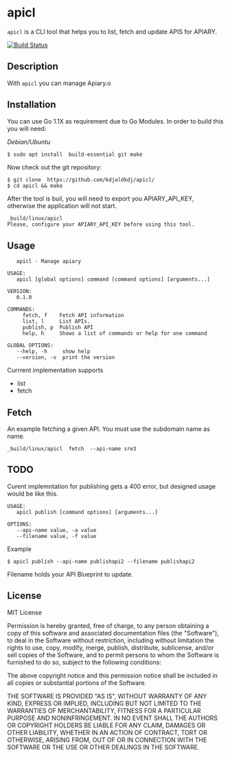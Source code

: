 # apicl

`apicl` is a CLI tool that helps you to list, fetch and update APIS for APIARY.

[![Build Status](https://travis-ci.org/kdjaldkdj/apicl.svg?branch=master)](https://travis-ci.org/kdjaldkdj/apicl)
## Description

With `apicl` you can manage Apiary.o

## Installation

You can use Go 1.1X as requirement due to Go Modules. In order to  build this  you will need:

*Debian/Ubuntu*
```bash
$ sudo apt install  build-essential git make
```

Now check out the git repository: 

```
$ git clone  https://github.com/kdjaldkdj/apicl/
$ cd apicl && make
```

After the tool is buil, you will need to export you APIARY_API_KEY, otherwise the application
will  not start.

```
_build/linux/apicl 
Please, configure your APIARY_API_KEY before using this tool.
```

## Usage

```NAME:
   apicl - Manage apiary

USAGE:
   apicl [global options] command [command options] [arguments...]

VERSION:
   0.1.0

COMMANDS:
     fetch, f    Fetch API information
     list, l     List APIs.
     publish, p  Publish API
     help, h     Shows a list of commands or help for one command

GLOBAL OPTIONS:
   --help, -h     show help
   --version, -v  print the version
```

Currrent implementation supports 
 * list
 * fetch

## Fetch 

An example fetching a given API. You must use the subdomain name as name.

```
_build/linux/apicl  fetch  --api-name sre3
```

## TODO

Curent implemntation for publishing gets a 400 error, but designed usage would be like this.

```
USAGE:
   apicl publish [command options] [arguments...]

OPTIONS:
   --api-name value, -a value  
   --filename value, -f value
```
Example

`$ apicl publish --api-name publishapi2 --filename publishapi2`

Filename holds your API Blueprint to update.



## License


MIT License

Permission is hereby granted, free of charge, to any person obtaining
a copy of this software and associated documentation files (the
"Software"), to deal in the Software without restriction, including
without limitation the rights to use, copy, modify, merge, publish,
distribute, sublicense, and/or sell copies of the Software, and to
permit persons to whom the Software is furnished to do so, subject to
the following conditions:

The above copyright notice and this permission notice shall be
included in all copies or substantial portions of the Software.

THE SOFTWARE IS PROVIDED "AS IS", WITHOUT WARRANTY OF ANY KIND,
EXPRESS OR IMPLIED, INCLUDING BUT NOT LIMITED TO THE WARRANTIES OF
MERCHANTABILITY, FITNESS FOR A PARTICULAR PURPOSE AND
NONINFRINGEMENT. IN NO EVENT SHALL THE AUTHORS OR COPYRIGHT HOLDERS BE
LIABLE FOR ANY CLAIM, DAMAGES OR OTHER LIABILITY, WHETHER IN AN ACTION
OF CONTRACT, TORT OR OTHERWISE, ARISING FROM, OUT OF OR IN CONNECTION
WITH THE SOFTWARE OR THE USE OR OTHER DEALINGS IN THE SOFTWARE.

